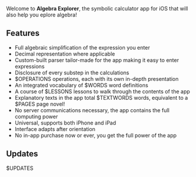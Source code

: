 Welcome to **Algebra Explorer**, the symbolic calculator app for iOS that will also help you eplore algebra!

## Features

*    Full algebraic simplification of the expression you enter
*    Decimal representation where applicable
*    Custom-built parser tailor-made for the app making it easy to enter expressions
*    Disclosure of every substep in the calculations
*    $OPERATIONS operations, each with its own in-depth presentation
*    An integrated vocabulary of $WORDS word definitions
*    A course of $LESSONS lessons to walk through the contents of the app
*    Explanatory texts in the app total $TEXTWORDS words, equivalent to a $PAGES page novel!
*    No server communications necessary, the app contains the full computing power
*    Universal, supports both iPhone and iPad
*    Interface adapts after orientation
*    No in-app purchase now or ever, you get the full power of the app

## Updates

$UPDATES